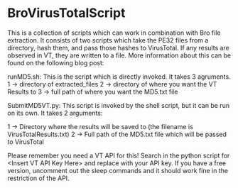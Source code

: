 BroVirusTotalScript
===================

This is a collection of scripts which can work in combination with Bro file extraction. It consists of two scripts which take the PE32 files from a directory, hash them, and pass those hashes to VirusTotal. If any results are observed in VT, they are written to a file. More information about this can be found on the following blog post:


runMD5.sh: This is the script which is directly invoked. It takes 3 agruments. 
 1 -> directory of extracted_files
 2 -> directory of where you want the VT Results to 
 3 -> full path of where you want the MD5.txt file
 
SubmitMD5VT.py: This script is invoked by the shell script, but it can be run on its own. It takes 2 arguments:

 1 -> Directory where the results will be saved to (the filename is VirusTotalResults.txt)
 2 -> Full path of the MD5.txt file which will be passed to VirusTotal
 
 Please remember you need a VT API for this! Search in the python script for \<Insert VT API Key Here\> and replace with your API key. If you have a free version, uncomment out the sleep commands and it should work fine in the restriction of the API. 
